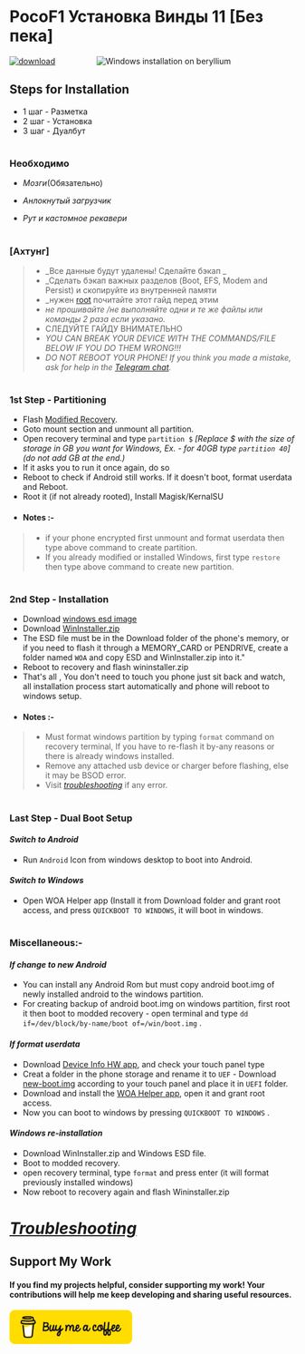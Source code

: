 # PocoF1 Установка Винды 11 [Без пека]
<img align="right" src="beryllium.png" width="350" alt="Windows installation on beryllium">

[![download](https://github.com/Kumar-Jy/Windows-in-PocoF1-Without-PC/assets/20044626/3abc8b52-c5c6-4495-b623-d1312195d639)]()
## Steps for Installation
- 1 шаг - Разметка
- 2 шаг - Установка
- 3 шаг - Дуалбут
#
### Необходимо
- _Мозги_(Обязательно)

- _Анлокнутый загрузчик_ 

- _Рут и кастомное рекавери_
#
### [Ахтунг]
> - _Все данные будут удалены! Сделайте бэкап _
> - _Сделать бэкап важных разделов (Boot, EFS, Modem and Persist) и скопируйте из внутренней памяти
> - _нужен [root](https://github.com/Kumar-Jy/Windows-in-PocoF1-Without-PC/blob/main/guide/root.md) почитайте этот гайд перед этим
> - _не прошивайте /не выполняйте одни и те же файлы или команды 2 раза если указано._
> - СЛЕДУЙТЕ ГАЙДУ ВНИМАТЕЛЬНО
> - _YOU CAN BREAK YOUR DEVICE WITH THE COMMANDS/FILE BELOW IF YOU DO THEM WRONG!!!_
> - _DO NOT REBOOT YOUR PHONE! If you think you made a mistake, ask for help in the [Telegram chat](https://t.me/WinInstaller)._
#

### 1st Step - Partitioning
- Flash [Modified Recovery](https://github.com/Kumar-Jy/Windows-in-PocoF1-Without-PC/releases/tag/Modified-Recovery).
- Goto mount section and unmount all partition.
- Open recovery terminal and type ` partition $ ` _[Replace $ with the size of storage in GB you want for Windows, Ex. - for 40GB type `partition 40`] (do not add GB at the end.)_
- If it asks you to run it once again, do so
- Reboot to check if Android still works. If it doesn't boot, format userdata and Reboot.
- Root it (if not already rooted), Install Magisk/KernalSU
- #### Notes :- 
> - if your phone encrypted first unmount and format userdata then type above command to create partition.
> - If you already modified or installed Windows, first type ` restore ` then type above command to create new partition. 
#

### 2nd Step - Installation
- Download [windows esd image](https://arkt-7.github.io/woawin/)
- Download [WinInstaller.zip](https://github.com/Kumar-Jy/Windows-in-PocoF1-Without-PC/releases/tag/PocoF1_WinInstaller)
- The ESD file must be in the Download folder of the phone's memory, or if you need to flash it through a MEMORY_CARD or PENDRIVE, create a folder named `WOA` and copy ESD and WinInstaller.zip into it."
- Reboot to recovery and flash wininstaller.zip
- That's all , 
 You don't need to touch you phone just sit back and watch, all installation process start automatically and phone will reboot to windows setup.
- #### Notes :- 
> - Must format windows partition by typing `format` command on recovery terminal, If you have to re-flash it by-any reasons or there is already windows installed.
> - Remove any attached usb device or charger before flashing, else it may be BSOD error.
> - Visit _[troubleshooting](troubleshooting.md)_ if any error.

#
### Last Step - Dual Boot Setup
#### _Switch to Android_
- Run `Android` Icon from windows desktop to boot into Android.
#### _Switch to Windows_
- Open WOA Helper app (Install it from Download folder and grant root access, and press ``QUICKBOOT TO WINDOWS``, it will boot in windows.

# 
### Miscellaneous:-
#### _If change to new Android_ 
- You can install any Android Rom but must copy android boot.img of newly installed android to the windows partition.
- For creating backup of android boot.img on windows partition, first root it then boot to modded recovery - open terminal and type ``dd if=/dev/block/by-name/boot of=/win/boot.img`` .

#### _If format userdata_
- Download [Device Info HW app](https://play.google.com/store/apps/details?id=ru.andr7e.deviceinfohw&pcampaignid=web_share), and check your touch panel type
- Creat a folder in the phone storage and rename it to `UEF`  - Download [new-boot.img](https://github.com/Kumar-Jy/Windows-in-PocoF1-Without-PC/releases/tag/UEFI-Boot-Image) according to your touch panel and place it in `UEFI` folder.
- Download and install the [WOA Helper app](https://github.com/n00b69/woa-helper/releases), open it and grant root access.
- Now you can boot to windows by pressing ``QUICKBOOT TO WINDOWS`` .

#### _Windows re-installation_
- Download WinInstaller.zip and Windows ESD file.
- Boot to modded recovery.
- open recovery terminal, type `format` and press enter (it will format previously installed windows)
- Now reboot to recovery again and flash Wininstaller.zip
#
# _[Troubleshooting](troubleshooting.md)_


## Support My Work

#### If you find my projects helpful, consider supporting my work! Your contributions will help me keep developing and sharing useful resources.

<p align="left">
  <a href="https://www.buymeacoffee.com/kumarjy" target="_blank">
    <img src="https://github.com/Kumar-Jy/Windows-in-PocoF1-Without-PC/blob/main/guide/buymecoffee.png" alt="Buy Me A Coffee" style="height: 60px !important; width: 217px !important;">
  </a>
</p>
